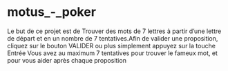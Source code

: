 # motus_-_poker
Le but de ce projet est de Trouver des mots de 7 lettres à partir d’une lettre de départ et en un nombre de 7 tentatives.Afin de valider une proposition, cliquez sur le bouton VALIDER ou plus simplement appuyez sur la touche Entrée Vous avez au maximum 7 tentatives pour trouver le fameux mot, et pour vous aider après chaque proposition
